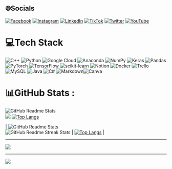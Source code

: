 
## 🌐Socials
[![Facebook](https://img.shields.io/badge/Facebook-%231877F2.svg?logo=Facebook&logoColor=white)](https://facebook.com/https://www.facebook.com/profile.php?id=100027709478826) [![Instagram](https://img.shields.io/badge/Instagram-%23E4405F.svg?logo=Instagram&logoColor=white)](https://instagram.com/https://www.instagram.com/dongphamdang/) [![LinkedIn](https://img.shields.io/badge/LinkedIn-%230077B5.svg?logo=linkedin&logoColor=white)](https://linkedin.com/in/https://www.linkedin.com/in/%C4%91%C3%B4ng-ph%E1%BA%A1m-%C4%91%C4%83ng-781921251/) [![TikTok](https://img.shields.io/badge/TikTok-%23000000.svg?logo=TikTok&logoColor=white)](https://tiktok.com/@https://www.tiktok.com/@dong1082003) [![Twitter](https://img.shields.io/badge/Twitter-%231DA1F2.svg?logo=Twitter&logoColor=white)](https://twitter.com/https://twitter.com/Anodis108) [![YouTube](https://img.shields.io/badge/YouTube-%23FF0000.svg?logo=YouTube&logoColor=white)](https://youtube.com/c/https://www.youtube.com/channel/UCGEiYbrxA8lALeBMlVSa5iQ) 

# 💻Tech Stack
![C++](https://img.shields.io/badge/c++-%2300599C.svg?style=plastic&logo=c%2B%2B&logoColor=white) ![Python](https://img.shields.io/badge/python-3670A0?style=plastic&logo=python&logoColor=ffdd54) ![Google Cloud](https://img.shields.io/badge/Google%20Cloud-%234285F4.svg?style=plastic&logo=google-cloud&logoColor=white) ![Anaconda](https://img.shields.io/badge/Anaconda-%2344A833.svg?style=plastic&logo=anaconda&logoColor=white) ![NumPy](https://img.shields.io/badge/numpy-%23013243.svg?style=plastic&logo=numpy&logoColor=white) ![Keras](https://img.shields.io/badge/Keras-%23D00000.svg?style=plastic&logo=Keras&logoColor=white) ![Pandas](https://img.shields.io/badge/pandas-%23150458.svg?style=plastic&logo=pandas&logoColor=white) ![PyTorch](https://img.shields.io/badge/PyTorch-%23EE4C2C.svg?style=plastic&logo=PyTorch&logoColor=white) ![TensorFlow](https://img.shields.io/badge/TensorFlow-%23FF6F00.svg?style=plastic&logo=TensorFlow&logoColor=white) ![scikit-learn](https://img.shields.io/badge/scikit--learn-%23F7931E.svg?style=plastic&logo=scikit-learn&logoColor=white) ![Notion](https://img.shields.io/badge/Notion-%23000000.svg?style=plastic&logo=notion&logoColor=white) ![Docker](https://img.shields.io/badge/docker-%230db7ed.svg?style=plastic&logo=docker&logoColor=white) ![Trello](https://img.shields.io/badge/Trello-%23026AA7.svg?style=plastic&logo=Trello&logoColor=white) ![MySQL](https://img.shields.io/badge/mysql-%2300f.svg?style=plastic&logo=mysql&logoColor=white) ![Java](https://img.shields.io/badge/java-%23ED8B00.svg?style=plastic&logo=java&logoColor=white) ![C#](https://img.shields.io/badge/c%23-%23239120.svg?style=plastic&logo=c-sharp&logoColor=white) ![Markdown](https://img.shields.io/badge/markdown-%23000000.svg?style=plastic&logo=markdown&logoColor=white)![Canva](https://img.shields.io/badge/Canva-%2300C4CC.svg?style=plastic&logo=Canva&logoColor=white)
# 📊GitHub Stats :
![GitHub Readme Stats](https://github-readme-stats.vercel.app/api?username=Anodis108&theme=radical&hide_border=false&include_all_commits=false&count_private=false&show_icons=true&locale=en)<br/>
![](https://github-readme-streak-stats.herokuapp.com/?user=Anodis108&theme=radical&hide_border=false)
[![Top Langs](https://github-readme-stats.vercel.app/api/top-langs/?username=anuraghazra&layout=pie)](https://github.com/anuraghazra/github-readme-stats)<br/>


| ![GitHub Readme Stats](https://github-readme-stats.vercel.app/api?username=Anodis108&theme=radical&hide_border=false&include_all_commits=false&count_private=false&show_icons=true&locale=en) <br/>![GitHub Readme Streak Stats](https://github-readme-streak-stats.herokuapp.com/?user=Anodis108&theme=radical&hide_border=false) | [![Top Langs](https://github-readme-stats.vercel.app/api/top-langs/?username=anuraghazra&layout=pie)](https://github.com/anuraghazra/github-readme-stats) |

---
[![](https://visitcount.itsvg.in/api?id=Anodis108&icon=0&color=0)](https://visitcount.itsvg.in)

---
<a href="https://github.com/uvipen/QuickDraw/">
  <!-- Change the `github-readme-stats.anuraghazra1.vercel.app` to `github-readme-stats.vercel.app`  -->
  <img align="center" src="https://github-readme-stats.anuraghazra1.vercel.app/api/pin/?username=uvipen&repo=QuickDraw&theme=radical" />
</a>
